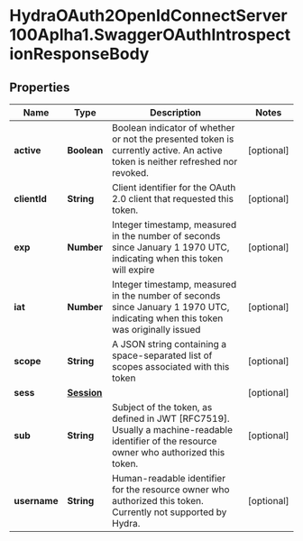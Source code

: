 # HydraOAuth2OpenIdConnectServer100Aplha1.SwaggerOAuthIntrospectionResponseBody

## Properties
Name | Type | Description | Notes
------------ | ------------- | ------------- | -------------
**active** | **Boolean** | Boolean indicator of whether or not the presented token is currently active. An active token is neither refreshed nor revoked. | [optional] 
**clientId** | **String** | Client identifier for the OAuth 2.0 client that requested this token. | [optional] 
**exp** | **Number** | Integer timestamp, measured in the number of seconds since January 1 1970 UTC, indicating when this token will expire | [optional] 
**iat** | **Number** | Integer timestamp, measured in the number of seconds since January 1 1970 UTC, indicating when this token was originally issued | [optional] 
**scope** | **String** | A JSON string containing a space-separated list of scopes associated with this token | [optional] 
**sess** | [**Session**](Session.md) |  | [optional] 
**sub** | **String** | Subject of the token, as defined in JWT [RFC7519]. Usually a machine-readable identifier of the resource owner who authorized this token. | [optional] 
**username** | **String** | Human-readable identifier for the resource owner who authorized this token. Currently not supported by Hydra. | [optional] 


